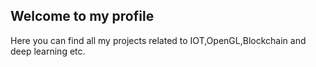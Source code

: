 ## Welcome to my profile
Here you can find all my projects related to IOT,OpenGL,Blockchain and deep learning etc.

<!---You can use the [editor on GitHub](https://github.com/ankithbala/ankithbala.github.io/edit/master/index.md) to maintain and preview the content for your website in Markdown files.

Whenever you commit to this repository, GitHub Pages will run [Jekyll](https://jekyllrb.com/) to rebuild the pages in your site, from the content in your Markdown files.
The project is called {{ site.github.rdbms }} 
### Markdown


<html lang="en">
<head>
    <meta charset="utf-8">
    <meta name="viewport" content="width=device-width, initial-scale=1, shrink-to-fit=no">
    <meta name="keywords" content="HTML5, bootstrap, mobile, app, landing, ios, android, responsive">
    <link rel="dns-prefetch" href="//fonts.googleapis.com">
    <link href="https://fonts.googleapis.com/css?family=Rubik:300,400,500" rel="stylesheet">
    <link rel="stylesheet" href="css2/bootstrap.min.css">
    <link rel="stylesheet" href="css2/themify-icons.css">
    <link rel="stylesheet" href="css2/owl.carousel.min.css">
    <link href="css2/style.css" rel="stylesheet">
    <meta name="viewport" content="width=device-width, initial-scale=1">
</head>
<body data-spy="scroll" data-target="#navbar" data-offset="30">
    <div class="section light-bg" id="features">
 <div class="container">
  <div class="section-title">
              <h3>Question Bank</h3>
            </div>
  <div class="row">
       <div class="col-sm-12 col-sm-4">
                   <a href="http://educart.xyz/questionReveal/ds.php" style="text-decoration:none;">
                    <div class="card features">
                        <div class="card-body">
                            <div class="media">
                                <span class="ti-file gradient-fill ti-2x mr-3"></span>
                                <div class="media-body">
                                    <h4 class="card-title">Data Structures</h4>
                                    <p class="card-text">is a data organization and storage format that enables efficient access and modification</p>
                                </div>
                            </div>
                        </div>
                    </div>
                    </a>
                </div>
          <div class="col-sm-12 col-sm-4">
                 <a href="http://educart.xyz/questionReveal/algorithm.php" style="text-decoration:none;">
                    <div class="card features">
                        <div class="card-body">
                            <div class="media">
                                <span class="ti-list gradient-fill ti-2x mr-3"></span>
                                <div class="media-body">
                                    <h4 class="card-title">Algorithm</h4>
                                    <p class="card-text">is an unambiguous specification or step by step procedure to solve a class of problems      </p>
                                </div>
                            </div>
                        </div>
                    </div>
                </a>
                </div>
         <div class="col-sm-12 col-sm-4">
                    <div class="card features">
                        <div class="card-body">
                            <div class="media">
                                <span class="ti-desktop gradient-fill ti-2x mr-3"></span>
                                <div class="media-body">
                                    <h4 class="card-title">Operating System</h4>
                            <p class="card-text">is system software that manages computer h/w and s/w resources</p>
                                    <small>Coming soon</small>
                                </div>
                            </div>
                        </div>
                    </div>
                </div>
            </div>
   </div>
 </div>
    <script src="js2/jquery-3.2.1.min.js"></script>
    <script src="js2/bootstrap.bundle.min.js"></script>
    <script src="js2/owl.carousel.min.js"></script>
    <script src="js2/script.js"></script>
</body>
</html>


  
Markdown is a lightweight and easy-to-use syntax for styling your writing. It includes conventions for

```markdown
Syntax highlighted code block

# Header 1
## Header 2
### Header 3

- Bulleted
- List

1. Numbered
2. List

**Bold** and _Italic_ and `Code` text

[Link](url) and ![Image](src)
```

For more details see [GitHub Flavored Markdown](https://guides.github.com/features/mastering-markdown/).

### Jekyll Themes

Your Pages site will use the layout and styles from the Jekyll theme you have selected in your [repository settings](https://github.com/ankithbala/ankithbala.github.io/settings). The name of this theme is saved in the Jekyll `_config.yml` configuration file.

### Support or Contact

Having trouble with Pages? Check out our [documentation](https://help.github.com/categories/github-pages-basics/) or [contact support](https://github.com/contact) and we’ll help you sort it out. 
--!>
